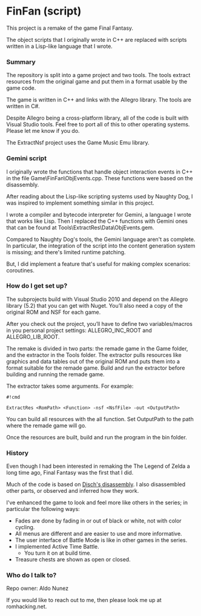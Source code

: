 # FinFan (script) #

This project is a remake of the game Final Fantasy.

The object scripts that I originally wrote in C++ are replaced with scripts written in a Lisp-like language that I wrote.

### Summary ###

The repository is split into a game project and two tools. The tools extract resources from the original game and put them in a format usable by the game code.

The game is written in C++ and links with the Allegro library. The tools are written in C#.

Despite Allegro being a cross-platform library, all of the code is built with Visual Studio tools. Feel free to port all of this to other operating systems. Please let me know if you do.

The ExtractNsf project uses the Game Music Emu library.

### Gemini script ###

I originally wrote the functions that handle object interaction events in C++ in the file Game\FinFan\ObjEvents.cpp. These functions were based on the disassembly.

After reading about the Lisp-like scripting systems used by Naughty Dog, I was inspired to implement something similar in this project.

I wrote a compiler and bytecode interpreter for Gemini, a language I wrote that works like Lisp. Then I replaced the C++ functions with Gemini ones that can be found at Tools\ExtractRes\Data\ObjEvents.gem.

Compared to Naughty Dog's tools, the Gemini language aren't as complete. In particular, the integration of the script into the content generation system is missing; and there's limited runtime patching.

But, I did implement a feature that's useful for making complex scenarios: coroutines.

### How do I get set up? ###

The subprojects build with Visual Studio 2010 and depend on the Allegro library (5.2) that you can get with Nuget. You’ll also need a copy of the original ROM and NSF for each game.

After you check out the project, you’ll have to define two variables/macros in you personal project settings: ALLEGRO_INC_ROOT and ALLEGRO_LIB_ROOT.

The remake is divided in two parts: the remade game in the Game folder, and the extractor in the Tools folder. The extractor pulls resources like graphics and data tables out of the original ROM and puts them into a format suitable for the remade game. Build and run the extractor before building and running the remade game.

The extractor takes some arguments. For example:

```
#!cmd

ExtractRes <RomPath> <Function> -nsf <NsfFile> -out <OutputPath>
```

You can build all resources with the all function. Set OutputPath to the path where the remade game will go.

Once the resources are built, build and run the program in the bin folder.

### History ###

Even though I had been interested in remaking the The Legend of Zelda a long time ago, Final Fantasy was the first that I did.

Much of the code is based on [Disch's disassembly](http://www.romhacking.net/documents/401/). I also disassembled other parts, or observed and inferred how they work.

I've enhanced the game to look and feel more like others in the series; in particular the following ways:

* Fades are done by fading in or out of black or white, not with color cycling.
* All menus are different and are easier to use and more informative.
* The user interface of Battle Mode is like in other games in the series.
* I implemented Active Time Battle.
    * You turn it on at build time.
* Treasure chests are shown as open or closed.

### Who do I talk to? ###

Repo owner: Aldo Nunez

If you would like to reach out to me, then please look me up at romhacking.net.